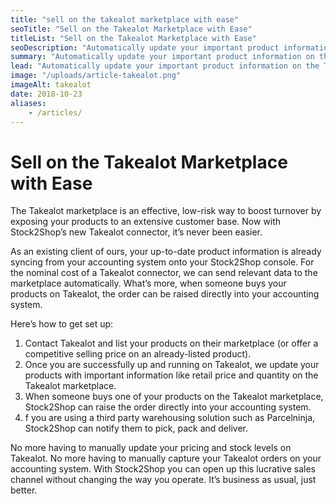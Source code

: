 ```yaml
---
title: "sell on the takealot marketplace with ease"
seoTitle: "Sell on the Takealot Marketplace with Ease"
titleList: "Sell on the Takealot Marketplace with Ease"
seoDescription: "Automatically update your important product information on the Takealot marketplace with Stock2Shop."
summary: "Automatically update your important product information on the Takealot marketplace with Stock2Shop. No more sending manual csv files with with updated pricing and stock levels."
lead: "Automatically update your important product information on the Takealot marketplace with Stock2Shop."
image: "/uploads/article-takealot.png"
imageAlt: takealot
date: 2018-10-23
aliases:
    - /articles/
---
```


# Sell on the Takealot Marketplace with Ease

The Takealot marketplace is an effective, low-risk way to boost turnover by exposing your products to an extensive customer base. Now with Stock2Shop’s new Takealot connector, it’s never been easier.

As an existing client of ours, your up-to-date product information is already syncing from your accounting system onto your Stock2Shop console. For the nominal cost of a Takealot connector, we can send relevant data to the marketplace automatically. What’s more, when someone buys your products on Takealot, the order can be raised directly into your accounting system.

Here’s how to get set up:
1. Contact Takealot and list your products on their marketplace (or offer a competitive selling price on an already-listed product).
2. Once you are successfully up and running on Takealot, we update your products with important information like retail price and quantity on the Takealot marketplace.
3. When someone buys one of your products on the Takealot marketplace, Stock2Shop can raise the order directly into your accounting system.
4. f you are using a third party warehousing solution such as Parcelninja, Stock2Shop can notify them to pick, pack and deliver.

No more having to manually update your pricing and stock levels on Takealot. No more having to manually capture your Takealot orders on your accounting system. With Stock2Shop you can open up this lucrative sales channel without changing the way you operate. It’s business as usual, just better.